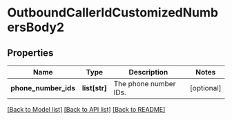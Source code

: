 # OutboundCallerIdCustomizedNumbersBody2

## Properties
Name | Type | Description | Notes
------------ | ------------- | ------------- | -------------
**phone_number_ids** | **list[str]** | The phone number IDs. | [optional] 

[[Back to Model list]](../README.md#documentation-for-models) [[Back to API list]](../README.md#documentation-for-api-endpoints) [[Back to README]](../README.md)

